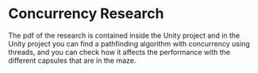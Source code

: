 # Concurrency Research
The pdf of the research is contained inside the Unity project and in the Unity project you can find a pathfinding algorithm with concurrency using threads, and you can check how it affects the performance with the different capsules that are in the maze.
